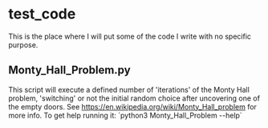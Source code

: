 # test_code
This is the place where I will put some of the code I write with no specific purpose.

## Monty_Hall_Problem.py
This script will execute a defined number of 'iterations' of the Monty Hall problem, 'switching' or not the initial random choice after uncovering one of the empty doors. See https://en.wikipedia.org/wiki/Monty_Hall_problem for more info.
To get help running it:
´python3 Monty_Hall_Problem --help´
